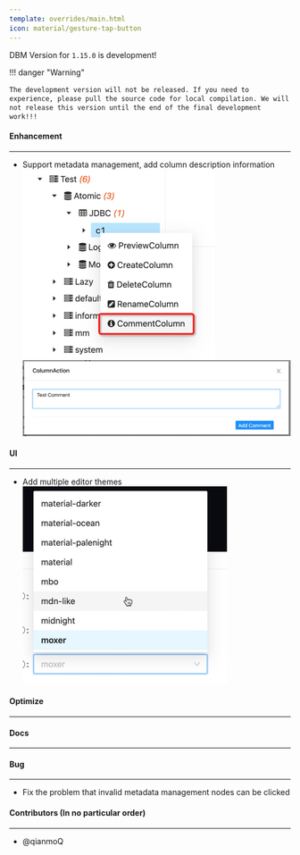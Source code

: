 ```yaml
---
template: overrides/main.html
icon: material/gesture-tap-button
---
```


DBM Version for `1.15.0` is development!

!!! danger "Warning"

    The development version will not be released. If you need to experience, please pull the source code for local compilation. We will not release this version until the end of the final development work!!!

#### Enhancement

---

- Support metadata management, add column description information <br />
![img.png](../../assets/images/versions/1.15.0/img.png)
![img_1.png](../../assets/images/versions/1.15.0/img_1.png)

#### UI

---

- Add multiple editor themes <br />
![multiple editor themes](../../assets/images/versions/1.15.0/themes.png)

#### Optimize

----

#### Docs

---

#### Bug

---

- Fix the problem that invalid metadata management nodes can be clicked

#### Contributors (In no particular order)

---

- @qianmoQ
